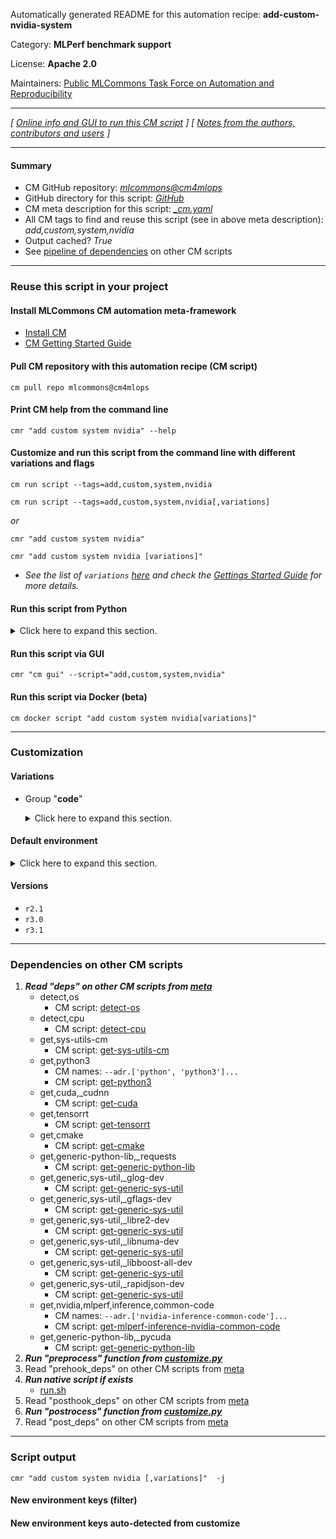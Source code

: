 Automatically generated README for this automation recipe: **add-custom-nvidia-system**

Category: **MLPerf benchmark support**

License: **Apache 2.0**

Maintainers: [Public MLCommons Task Force on Automation and Reproducibility](https://github.com/mlcommons/ck/blob/master/docs/taskforce.md)

---
*[ [Online info and GUI to run this CM script](https://access.cknowledge.org/playground/?action=scripts&name=add-custom-nvidia-system,b2e6c46c6e8745a3) ] [ [Notes from the authors, contributors and users](README-extra.md) ]*

---
#### Summary

* CM GitHub repository: *[mlcommons@cm4mlops](https://github.com/mlcommons/cm4mlops/tree/dev)*
* GitHub directory for this script: *[GitHub](https://github.com/mlcommons/cm4mlops/tree/dev/script/add-custom-nvidia-system)*
* CM meta description for this script: *[_cm.yaml](_cm.yaml)*
* All CM tags to find and reuse this script (see in above meta description): *add,custom,system,nvidia*
* Output cached? *True*
* See [pipeline of dependencies](#dependencies-on-other-cm-scripts) on other CM scripts


---
### Reuse this script in your project

#### Install MLCommons CM automation meta-framework

* [Install CM](https://access.cknowledge.org/playground/?action=install)
* [CM Getting Started Guide](https://github.com/mlcommons/ck/blob/master/docs/getting-started.md)

#### Pull CM repository with this automation recipe (CM script)

```cm pull repo mlcommons@cm4mlops```

#### Print CM help from the command line

````cmr "add custom system nvidia" --help````

#### Customize and run this script from the command line with different variations and flags

`cm run script --tags=add,custom,system,nvidia`

`cm run script --tags=add,custom,system,nvidia[,variations] `

*or*

`cmr "add custom system nvidia"`

`cmr "add custom system nvidia [variations]" `


* *See the list of `variations` [here](#variations) and check the [Gettings Started Guide](https://github.com/mlcommons/ck/blob/dev/docs/getting-started.md) for more details.*

#### Run this script from Python

<details>
<summary>Click here to expand this section.</summary>

```python

import cmind

r = cmind.access({'action':'run'
                  'automation':'script',
                  'tags':'add,custom,system,nvidia'
                  'out':'con',
                  ...
                  (other input keys for this script)
                  ...
                 })

if r['return']>0:
    print (r['error'])

```

</details>


#### Run this script via GUI

```cmr "cm gui" --script="add,custom,system,nvidia"```

#### Run this script via Docker (beta)

`cm docker script "add custom system nvidia[variations]" `

___
### Customization


#### Variations

  * Group "**code**"
    <details>
    <summary>Click here to expand this section.</summary>

    * `_ctuning`
      - Workflow:
    * `_custom`
      - Workflow:
    * `_mlcommons`
      - Workflow:
    * `_nvidia-only`
      - Workflow:

    </details>

#### Default environment

<details>
<summary>Click here to expand this section.</summary>

These keys can be updated via `--env.KEY=VALUE` or `env` dictionary in `@input.json` or using script flags.


</details>

#### Versions
* `r2.1`
* `r3.0`
* `r3.1`
___
### Dependencies on other CM scripts


  1. ***Read "deps" on other CM scripts from [meta](https://github.com/mlcommons/cm4mlops/tree/dev/script/add-custom-nvidia-system/_cm.yaml)***
     * detect,os
       - CM script: [detect-os](https://github.com/mlcommons/cm4mlops/tree/master/script/detect-os)
     * detect,cpu
       - CM script: [detect-cpu](https://github.com/mlcommons/cm4mlops/tree/master/script/detect-cpu)
     * get,sys-utils-cm
       - CM script: [get-sys-utils-cm](https://github.com/mlcommons/cm4mlops/tree/master/script/get-sys-utils-cm)
     * get,python3
       * CM names: `--adr.['python', 'python3']...`
       - CM script: [get-python3](https://github.com/mlcommons/cm4mlops/tree/master/script/get-python3)
     * get,cuda,_cudnn
       - CM script: [get-cuda](https://github.com/mlcommons/cm4mlops/tree/master/script/get-cuda)
     * get,tensorrt
       - CM script: [get-tensorrt](https://github.com/mlcommons/cm4mlops/tree/master/script/get-tensorrt)
     * get,cmake
       - CM script: [get-cmake](https://github.com/mlcommons/cm4mlops/tree/master/script/get-cmake)
     * get,generic-python-lib,_requests
       - CM script: [get-generic-python-lib](https://github.com/mlcommons/cm4mlops/tree/master/script/get-generic-python-lib)
     * get,generic,sys-util,_glog-dev
       - CM script: [get-generic-sys-util](https://github.com/mlcommons/cm4mlops/tree/master/script/get-generic-sys-util)
     * get,generic,sys-util,_gflags-dev
       - CM script: [get-generic-sys-util](https://github.com/mlcommons/cm4mlops/tree/master/script/get-generic-sys-util)
     * get,generic,sys-util,_libre2-dev
       - CM script: [get-generic-sys-util](https://github.com/mlcommons/cm4mlops/tree/master/script/get-generic-sys-util)
     * get,generic,sys-util,_libnuma-dev
       - CM script: [get-generic-sys-util](https://github.com/mlcommons/cm4mlops/tree/master/script/get-generic-sys-util)
     * get,generic,sys-util,_libboost-all-dev
       - CM script: [get-generic-sys-util](https://github.com/mlcommons/cm4mlops/tree/master/script/get-generic-sys-util)
     * get,generic,sys-util,_rapidjson-dev
       - CM script: [get-generic-sys-util](https://github.com/mlcommons/cm4mlops/tree/master/script/get-generic-sys-util)
     * get,nvidia,mlperf,inference,common-code
       * CM names: `--adr.['nvidia-inference-common-code']...`
       - CM script: [get-mlperf-inference-nvidia-common-code](https://github.com/mlcommons/cm4mlops/tree/master/script/get-mlperf-inference-nvidia-common-code)
     * get,generic-python-lib,_pycuda
       - CM script: [get-generic-python-lib](https://github.com/mlcommons/cm4mlops/tree/master/script/get-generic-python-lib)
  1. ***Run "preprocess" function from [customize.py](https://github.com/mlcommons/cm4mlops/tree/dev/script/add-custom-nvidia-system/customize.py)***
  1. Read "prehook_deps" on other CM scripts from [meta](https://github.com/mlcommons/cm4mlops/tree/dev/script/add-custom-nvidia-system/_cm.yaml)
  1. ***Run native script if exists***
     * [run.sh](https://github.com/mlcommons/cm4mlops/tree/dev/script/add-custom-nvidia-system/run.sh)
  1. Read "posthook_deps" on other CM scripts from [meta](https://github.com/mlcommons/cm4mlops/tree/dev/script/add-custom-nvidia-system/_cm.yaml)
  1. ***Run "postrocess" function from [customize.py](https://github.com/mlcommons/cm4mlops/tree/dev/script/add-custom-nvidia-system/customize.py)***
  1. Read "post_deps" on other CM scripts from [meta](https://github.com/mlcommons/cm4mlops/tree/dev/script/add-custom-nvidia-system/_cm.yaml)

___
### Script output
`cmr "add custom system nvidia [,variations]"  -j`
#### New environment keys (filter)

#### New environment keys auto-detected from customize
